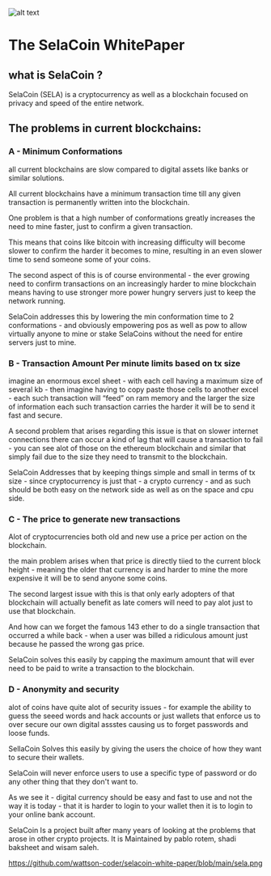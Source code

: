![alt text](https://github.com/wattson-coder/selacoin-white-paper/blob/main/sela.png "SelaCoin")


<h1> The SelaCoin WhitePaper</h1> 


<h2>what is SelaCoin ?</h2>
SelaCoin (SELA) is a cryptocurrency as well as a blockchain focused on privacy and speed of the entire network.


<h2>The problems in current blockchains: </h2>
<h3>A - Minimum Conformations</h3>
all current blockchains are slow compared to digital assets like banks or similar solutions.

All current blockchains have a minimum transaction time till any given transaction is permanently written into the blockchain.

One problem is that a high number of conformations greatly increases the need to mine faster, just to confirm a given transaction.

This means that coins like bitcoin with increasing difficulty will become slower to confirm the harder it becomes to mine, resulting in an even slower time to send someone some of your coins.

The second aspect of this is of course environmental - the ever growing need to confirm transactions on an increasingly harder to mine blockchain means having to use stronger more power hungry servers just to keep the network running.

SelaCoin addresses this by lowering the min conformation time to 2 conformations - and obviously empowering pos as well as pow to allow virtually anyone to mine or stake SelaCoins without the need for entire servers just to mine.

<h3>B - Transaction Amount Per minute limits based on tx size</h3>

imagine an enormous excel sheet - with each cell having a maximum size of several kb - then imagine having to copy paste those cells to another excel - each such transaction will “feed” on ram memory and the larger the size of information each such transaction carries the harder it will be to send it fast and secure.

A second problem that arises regarding this issue is that on slower internet connections there can occur a kind of lag that will cause a transaction to fail - you can see alot of those on the ethereum blockchain and similar that simply fail due to the size they need to transmit to the blockchain.

SelaCoin Addresses that by keeping things simple and small in terms of tx size - since cryptocurrency is just that - a crypto currency - and as such should be both easy on the network side as well as on the space and cpu side. 

<h3>C - The price to generate new transactions </h3>

Alot of cryptocurrencies both old and new use a price per action on the blockchain.

the main problem arises when that price is directly tiied to the current block height - meaning the older that currency is and harder to mine the more expensive it will be to send anyone some coins.

The second largest issue with this is that only early adopters of that blockchain will actually benefit as late comers will need to pay alot just to use that blockchain.

And how can we forget the famous 143 ether to do a single transaction that occurred a while back - when a user was billed a ridiculous amount just because he passed the wrong gas price.

SelaCoin solves this easily by capping the maximum amount that will ever need to be paid to write a transaction to the blockchain.

<h3>D - Anonymity and security </h3>

alot of coins have quite alot of security issues - for example the ability to guess the seeed words and hack accounts or just wallets that enforce us to over secure our own digital assstes causing us to forget passwords and loose funds.

SellaCoin Solves this easily by giving the users the choice of how they want to secure their wallets.

SelaCoin will never enforce users to use a specific type of password or do any other thing that they don't want to.

As we see it - digital currency should be easy and fast to use and not the way it is today - that it is harder to login to your wallet then it is to login to your online bank account.


SelaCoin Is a project built after many years of looking at the problems that arose in other crypto projects. It is Maintained by pablo rotem, shadi baksheet and wisam saleh.



https://github.com/wattson-coder/selacoin-white-paper/blob/main/sela.png

